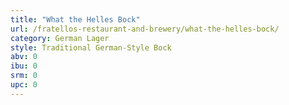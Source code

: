 ```yaml
---
title: "What the Helles Bock"
url: /fratellos-restaurant-and-brewery/what-the-helles-bock/
category: German Lager
style: Traditional German-Style Bock
abv: 0
ibu: 0
srm: 0
upc: 0
---
```



